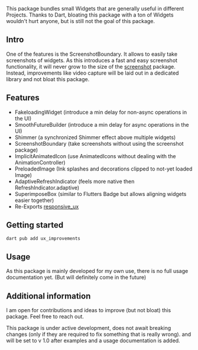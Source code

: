 <!--
This README describes the package. If you publish this package to pub.dev,
this README's contents appear on the landing page for your package.

For information about how to write a good package README, see the guide for
[writing package pages](https://dart.dev/guides/libraries/writing-package-pages).

For general information about developing packages, see the Dart guide for
[creating packages](https://dart.dev/guides/libraries/create-library-packages)
and the Flutter guide for
[developing packages and plugins](https://flutter.dev/developing-packages).
-->

This package bundles small Widgets that are generally useful in different Projects.
Thanks to Dart, bloating this package with a ton of Widgets wouldn't hurt anyone, but is still not the goal of this package.

## Intro

One of the features is the ScreenshotBoundary. It allows to easily take screenshots of widgets.
As this introduces a fast and easy screenshot functionality, it will never grow to the size of the [screenshot](https://pub.dev/packages/screenshot) package.
Instead, improvements like video capture will be laid out in a dedicated library and not bloat this package.

## Features

- FakeloadingWidget (introduce a min delay for non-async operations in the UI)
- SmoothFutureBuilder (introduce a min delay for async operations in the UI)
- Shimmer (a synchronized Shimmer effect above multiple widgets)
- ScreenshotBoundary (take screenshots without using the screenshot package)
- ImplicitAnimatedIcon (use AnimatedIcons without dealing with the AnimationController)
- PreloadedImage (Ink splashes and decorations clipped to not-yet loaded Image)
- AdaptiveRefreshIndicator (feels more native then RefreshIndicator.adaptive)
- SuperimposeBox (similar to Flutters Badge but allows aligning widgets easier together)
- Re-Exports [responsive_ux](https://pub.dev/packages/responsive_ux) 

## Getting started

```terminal
dart pub add ux_improvements
```

## Usage

As this package is mainly developed for my own use, there is no full usage documentation yet.
(But will definitely come in the future)

## Additional information

I am open for contributions and ideas to improve (but not bloat) this package. Feel free to reach out.

This package is under active development, does not await breaking changes (only if they are required to fix something that is really wrong).
and will be set to v 1.0 after examples and a usage documentation is added.
